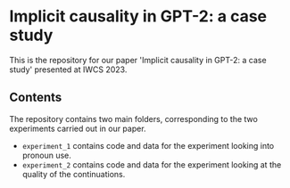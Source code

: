 # Implicit causality in GPT-2: a case study

This is the repository for our paper 'Implicit causality in GPT-2: a case study' presented at IWCS 2023.

## Contents

The repository contains two main folders, corresponding to the two experiments carried out in our paper.
* `experiment_1` contains code and data for the experiment looking into pronoun use.
* `experiment_2` contains code and data for the experiment looking at the quality of the continuations.
